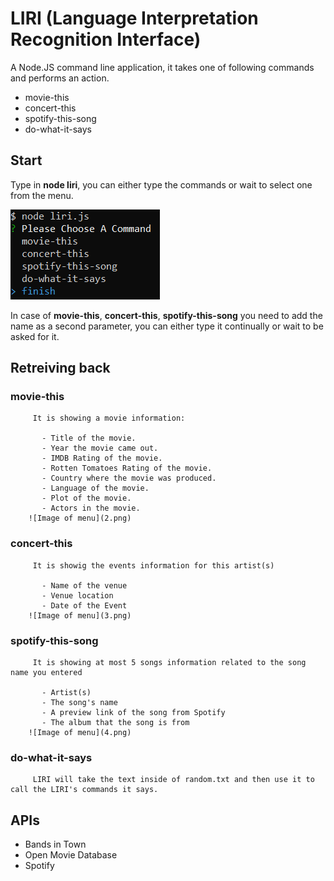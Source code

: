 # LIRI (Language Interpretation Recognition Interface)

A Node.JS command line application, it takes one of following commands and performs an action.
   * movie-this
   * concert-this
   * spotify-this-song
   * do-what-it-says
## Start
Type in **node liri**, you can either type the commands or wait to select one from the menu.
  
  ![Image of menu](1.png)

In case of **movie-this**, **concert-this**, **spotify-this-song** you need to add the name as a second parameter, you can either type it continually or wait to be asked for it.

## Retreiving back

   ###  movie-this
         It is showing a movie information:

           - Title of the movie.
           - Year the movie came out.
           - IMDB Rating of the movie.
           - Rotten Tomatoes Rating of the movie.
           - Country where the movie was produced.
           - Language of the movie.
           - Plot of the movie.
           - Actors in the movie.
        ![Image of menu](2.png)
    
   ###  concert-this
         It is showig the events information for this artist(s)

           - Name of the venue
           - Venue location
           - Date of the Event
        ![Image of menu](3.png)
         
   ###  spotify-this-song
         It is showing at most 5 songs information related to the song name you entered
           
           - Artist(s)
           - The song's name
           - A preview link of the song from Spotify
           - The album that the song is from
        ![Image of menu](4.png)

   ###  do-what-it-says
         LIRI will take the text inside of random.txt and then use it to call the LIRI's commands it says.  

## APIs
   * Bands in Town
   * Open Movie Database
   * Spotify